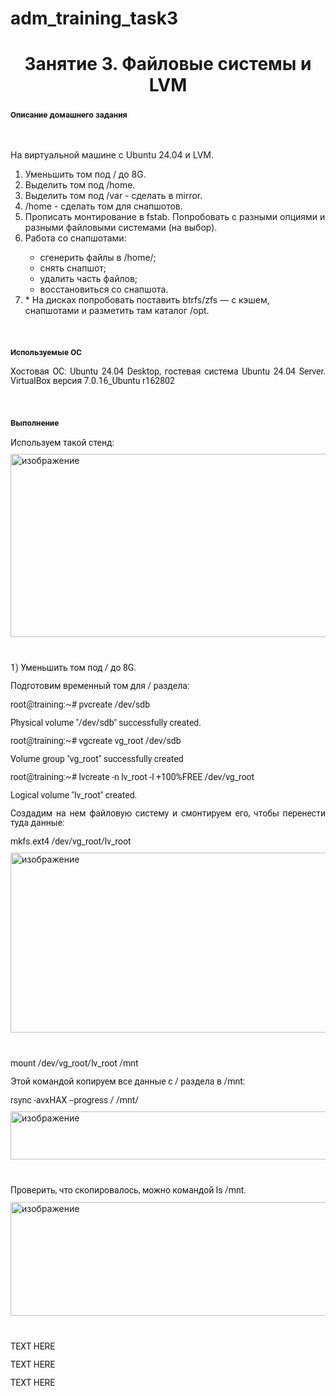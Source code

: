 # adm_training_task3
<h1 align="center">Занятие 3. Файловые системы и LVM</h1>
<h3 class="western"><a name="_heading=h.h6i87lkp3f19"></a> <span style="font-family: Roboto, serif;"><span style="font-size: small;">Описание домашнего задания</span></span></h3>
<p>&nbsp;</p>
<p><span style="font-weight: 400;">На виртуальной машине с Ubuntu 24.04 и LVM.</span></p>
<ol>
<li style="font-weight: 400;"><span style="font-weight: 400;">Уменьшить том под / до 8G.</span></li>
<li style="font-weight: 400;"><span style="font-weight: 400;">Выделить том под /home.</span></li>
<li style="font-weight: 400;"><span style="font-weight: 400;">Выделить том под /var - сделать в mirror.</span></li>
<li style="font-weight: 400;"><span style="font-weight: 400;">/home - сделать том для снапшотов.</span></li>
<li style="font-weight: 400;"><span style="font-weight: 400;">Прописать монтирование в fstab. Попробовать с разными опциями и разными файловыми системами (на выбор).</span></li>
<li style="font-weight: 400;"><span style="font-weight: 400;">Работа со снапшотами:</span></li>
<ul>
<li>сгенерить файлы в /home/;</span></li>
<li>снять снапшот;</span></li>
<li>удалить часть файлов;</span></li>
<li>восстановиться со снапшота.</span></li>
</ul>
<li style="font-weight: 400;"><span style="font-weight: 400;">* На дисках попробовать поставить btrfs/zfs &mdash; с кэшем, снапшотами и разметить там каталог /opt.</span></li>
</ol>
<p style="line-height: 100%; margin-bottom: 0cm;">&nbsp;</p>
<h3 class="western"><a name="_heading=h.df570rpzx1qg"></a><span style="font-family: Roboto, serif;"><span style="font-size: small;">Используемые ОС</span></span></h3>
<p style="line-height: 108%; margin-bottom: 0.28cm;" align="justify"><span style="font-family: Roboto, serif;">Хостовая ОС: Ubuntu 24.04 Desktop, гостевая система Ubuntu 24.04 Server. VirtualBox версия 7.0.16_Ubuntu r162802</span></span></p>
<p style="line-height: 108%; margin-bottom: 0.28cm;" align="justify">&nbsp;</p>
<h3 class="western"><span style="font-family: Roboto, serif;"><span style="font-size: small;">Выполнение</span></span></h3>
<p style="line-height: 108%; margin-bottom: 0.28cm;" align="justify"><span style="font-family: Roboto, serif;">Используем такой стенд:</span></span></p>
<img width="634" height="293" alt="изображение" src="https://github.com/user-attachments/assets/ae6769b2-ed4d-4c92-89c5-5259d9a690e8" />
<p style="line-height: 100%; margin-bottom: 0cm;">&nbsp;</p>
<p style="line-height: 108%; margin-bottom: 0.28cm;" align="justify"><span style="font-family: Roboto, serif;">1) Уменьшить том под / до 8G.</span></span></p>
<p style="line-height: 108%; margin-bottom: 0.28cm;" align="justify"><span style="font-family: Roboto, serif;">Подготовим временный том для / раздела:</span></span></p>
<p style="line-height: 108%; margin-bottom: 0.28cm;" align="justify"><span style="font-family: Roboto, serif;">root@training:~# pvcreate /dev/sdb</span></span></p>
<p style="line-height: 108%; margin-bottom: 0.28cm;" align="justify"><span style="font-family: Roboto, serif;">  Physical volume "/dev/sdb" successfully created.</span></span></p>
<p style="line-height: 108%; margin-bottom: 0.28cm;" align="justify"><span style="font-family: Roboto, serif;">root@training:~# vgcreate vg_root /dev/sdb</span></span></p>
<p style="line-height: 108%; margin-bottom: 0.28cm;" align="justify"><span style="font-family: Roboto, serif;">  Volume group "vg_root" successfully created</span></span></p>
<p style="line-height: 108%; margin-bottom: 0.28cm;" align="justify"><span style="font-family: Roboto, serif;">root@training:~# lvcreate -n lv_root -l +100%FREE /dev/vg_root</span></span></p>
<p style="line-height: 108%; margin-bottom: 0.28cm;" align="justify"><span style="font-family: Roboto, serif;">  Logical volume "lv_root" created.</span></span></p>
<p style="line-height: 108%; margin-bottom: 0.28cm;" align="justify"><span style="font-family: Roboto, serif;">Создадим на нем файловую систему и смонтируем его, чтобы перенести туда данные:</span></span></p>
<p style="line-height: 108%; margin-bottom: 0.28cm;" align="justify"><span style="font-family: Roboto, serif;">mkfs.ext4 /dev/vg_root/lv_root</span></span></p>
<img width="715" height="288" alt="изображение" src="https://github.com/user-attachments/assets/ba311de8-3e70-4c77-bd07-e3cc049f4ba0" />
<p style="line-height: 100%; margin-bottom: 0cm;">&nbsp;</p>
<p style="line-height: 108%; margin-bottom: 0.28cm;" align="justify"><span style="font-family: Roboto, serif;">mount /dev/vg_root/lv_root /mnt</span></span></p>
<p style="line-height: 108%; margin-bottom: 0.28cm;" align="justify"><span style="font-family: Roboto, serif;">Этой командой копируем все данные с / раздела в /mnt:</span></span></p>
<p style="line-height: 108%; margin-bottom: 0.28cm;" align="justify"><span style="font-family: Roboto, serif;">rsync -avxHAX --progress / /mnt/</span></span></p>
<img width="776" height="77" alt="изображение" src="https://github.com/user-attachments/assets/7c32164e-df8f-423c-a42a-f782be2e6631" />
<p style="line-height: 100%; margin-bottom: 0cm;">&nbsp;</p>
<p style="line-height: 108%; margin-bottom: 0.28cm;" align="justify"><span style="font-family: Roboto, serif;">Проверить, что скопировалось, можно командой ls /mnt.</span></span></p>
<img width="714" height="182" alt="изображение" src="https://github.com/user-attachments/assets/0287539c-cd17-4ee0-9068-96ff2aef52b2" />
<p style="line-height: 100%; margin-bottom: 0cm;">&nbsp;</p>
<p style="line-height: 108%; margin-bottom: 0.28cm;" align="justify"><span style="font-family: Roboto, serif;">TEXT HERE</span></span></p>
<p style="line-height: 108%; margin-bottom: 0.28cm;" align="justify"><span style="font-family: Roboto, serif;">TEXT HERE</span></span></p>
<p style="line-height: 108%; margin-bottom: 0.28cm;" align="justify"><span style="font-family: Roboto, serif;">TEXT HERE</span></span></p>
